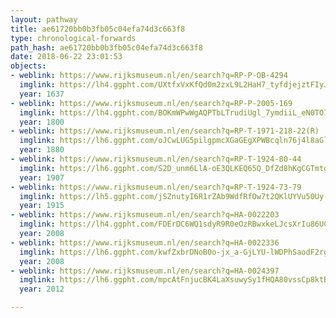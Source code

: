```yaml
---
layout: pathway
title: ae61720bb0b3fb05c04efa74d3c663f8
type: chronological-forwards
path_hash: ae61720bb0b3fb05c04efa74d3c663f8
date: 2018-06-22 23:01:53
objects:
- weblink: https://www.rijksmuseum.nl/en/search?q=RP-P-OB-4294
  imglink: https://lh4.ggpht.com/UXtfxVxKfQd0m2zxL9L2HaH7_tyfdjejztFIyJNelZcHIGhw8oUGsX0tUFkEkjYtccTvbY1HkqGQmbIcnV7oBy5Dnbo=s200
  year: 1637
- weblink: https://www.rijksmuseum.nl/en/search?q=RP-P-2005-169
  imglink: https://lh4.ggpht.com/BOKmWPwWgAQPTbLTrudiUgl_7ymdiiL_eN0TO1GhfrsvOqu8Qll3R4gFsZa27ZZkB2U3OZtzSL_RPB5Adn5uukLcQ34=s200
  year: 1800
- weblink: https://www.rijksmuseum.nl/en/search?q=RP-T-1971-218-22(R)
  imglink: https://lh6.ggpht.com/oJCwLUG5pilgpmcXGaGEgXPWBcqln76j4l8aGlNLSNfT0oduFMMaSRhCGlVl1gTTP6JMMWkETvwJaXZpXu7hjekwpPQ=s200
  year: 1880
- weblink: https://www.rijksmuseum.nl/en/search?q=RP-T-1924-80-44
  imglink: https://lh6.ggpht.com/S2D_unm6LlA-oE3QLKEQ65Q_DfZd8hKgCGTmtgrHhrTgMtsXN3-alGhw6GAhfDdQaYbKIxfKd0Rws-BEdXyyQ4Bo4B4=s200
  year: 1907
- weblink: https://www.rijksmuseum.nl/en/search?q=RP-T-1924-73-79
  imglink: https://lh5.ggpht.com/jSZnutyI6R1rZAb9WdfRfOw7t2QKlUYVu50Uy-RT2dC9303DoqRpOnhax3KGJY-51WFfAuT7WtDsf3g8-J9GRYzjsLc4=s200
  year: 1915
- weblink: https://www.rijksmuseum.nl/en/search?q=HA-0022203
  imglink: https://lh4.ggpht.com/FDErDC6WQ1sdyR9R0eOzRBwxkeLJcsXrIu86UCs7fK8lRAhBlVtG22HE5D2r4ALL2ox9aWLydkwIzeI1I02GGTp_B_c=s200
  year: 2008
- weblink: https://www.rijksmuseum.nl/en/search?q=HA-0022336
  imglink: https://lh6.ggpht.com/kwfZxbrDNoB0o-jx_a-GjLYU-lWDPhSaodF2rg2pnyPC8gmhvI2RuDy0LZ3OukJR5vKNvj6W3x8UjYg-rFSkgebM51M=s200
  year: 2008
- weblink: https://www.rijksmuseum.nl/en/search?q=HA-0024397
  imglink: https://lh6.ggpht.com/mpcAtFnjucBK4LaXsuwySy1fHQA80vssCp8ktBzD1hcioZWee3QYy3S_M7VeodHxxEgUA4XISE1oVqKdSkenzeFEKSTi=s200
  year: 2012

---
```

